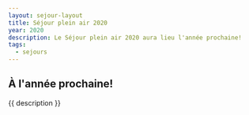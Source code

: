 ```yaml
---
layout: sejour-layout
title: Séjour plein air 2020
year: 2020
description: Le Séjour plein air 2020 aura lieu l'année prochaine!
tags:
  - sejours
---
```

## À l'année prochaine!
{{ description }}